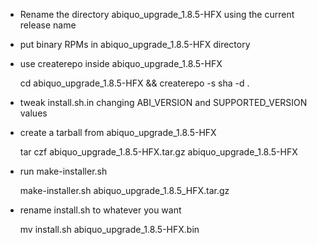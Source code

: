 * Rename the directory abiquo_upgrade_1.8.5-HFX using the current release name

* put binary RPMs in abiquo_upgrade_1.8.5-HFX directory

* use createrepo inside abiquo_upgrade_1.8.5-HFX

    cd abiquo_upgrade_1.8.5-HFX && createrepo -s sha -d .

* tweak install.sh.in changing ABI_VERSION and SUPPORTED_VERSION
  values

* create a tarball from abiquo_upgrade_1.8.5-HFX

  tar czf abiquo_upgrade_1.8.5-HFX.tar.gz abiquo_upgrade_1.8.5-HFX

* run  make-installer.sh
    
    make-installer.sh abiquo_upgrade_1.8.5_HFX.tar.gz

* rename install.sh to whatever you want

    mv install.sh abiquo_upgrade_1.8.5-HFX.bin
